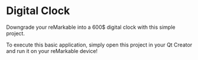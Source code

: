 # Digital Clock

Downgrade your reMarkable into a 600$ digital clock with this simple project.

To execute this basic application, simply open this project in your Qt Creator and run it
on your reMarkable device!
